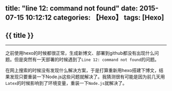 title: "line 12: command not found"
date: 2015-07-15 10:12:12
categories: 【Hexo】
tags: [Hexo]
---
## {{ title }} ##

---

之前使用hexo的时候都很正常，生成新博文、部署到github都没有出现什么问题。但是突然有一天部署的时候遇到了`Line 12: command not found`的问题。

在网上搜索的时候没有发现什么解决方案，于是打算重新用hexo搭建下博文，结果发现只要重装一下Node.js这些问题就解决了。我猜测很有可能是因为前几天用`Latex`的时候影响到了环境变量，重装一下`Node.js`就解决了。